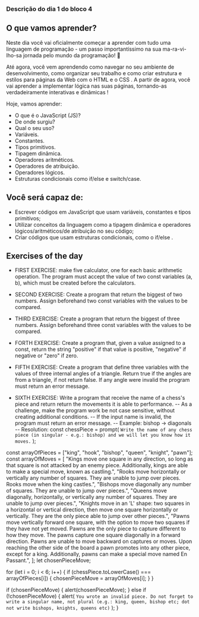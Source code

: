 ### Descrição do dia 1 do bloco 4

## O que vamos aprender?

Neste dia você vai oficialmente começar a aprender com tudo uma linguagem de programação - um passo importantíssimo na sua ma-ra-vi-lho-sa jornada pelo mundo da programação! 🎉

Até agora, você vem aprendendo como navegar no seu ambiente de desenvolvimento, como organizar seu trabalho e como criar estrutura e estilos para páginas da Web com o HTML e o CSS . A partir de agora, você vai aprender a implementar lógica nas suas páginas, tornando-as verdadeiramente interativas e dinâmicas !

Hoje, vamos aprender:

- O que é o JavaScript (JS)?
- De onde surgiu?
- Qual o seu uso?
- Variáveis.
- Constantes.
- Tipos primitivos.
- Tipagem dinâmica.
- Operadores aritméticos.
- Operadores de atribuição.
- Operadores lógicos.
- Estruturas condicionais como if/else e switch/case.

## Você será capaz de:

- Escrever códigos em JavaScript que usam variáveis, constantes e tipos primitivos;
- Utilizar conceitos da linguagem como a tipagem dinâmica e operadores lógicos/aritméticos/de atribuição no seu código;
- Criar códigos que usam estruturas condicionais, como o if/else .

## Exercises of the day

- FIRST EXERCISE: make five calculator, one for each basic arithmetic operation.
  The program must accept the value of two const variables (a, b), which
  must be created before the calculators.

- SECOND EXERCISE: Create a program that return the biggest of two numbers.
  Assign beforehand two const variables with the values to be compared.

- THIRD EXERCISE: Create a program that return the biggest of three numbers.
  Assign beforehand three const variables with the values to be compared.

- FORTH EXERCISE: Create a program that, given a value assigned to a const, return
  the string "positive" if that value is positive, "negative" if negative or "zero"
  if zero.

- FIFTH EXERCISE: Create a program that define three variables with the values
  of three internal angles of a triangle. Return true if the angles are from a triangle, if not
  return false. If any angle were invalid the program must return an error message.

- SIXTH EXERCISE: Write a program that receive the name of a chess's piece and return
  return the movements it is able to performance.
  -- As a challenge, make the program work be not case sensitive, without creating additional
  conditions.
  -- If the input name is invalid, the program must return an error message.
  -- Example: bishop -> diagonals
  -- Resolution:
  const chessPiece = prompt(
  `Write the name of any chess piece (in singular - e.g.: bishop) and we will let you know how it moves.`
  );

const arrayOfPieces = ["king", "hook", "bishop", "queen", "knight", "pawn"];
const arrayOfMoves = [
"Kings move one square in any direction, so long as that square is not attacked by an enemy piece. Additionally, kings are able to make a special move, known as castling.",
"Rooks move horizontally or vertically any number of squares. They are unable to jump over pieces. Rooks move when the king castles.",
"Bishops move diagonally any number of squares. They are unable to jump over pieces.",
"Queens move diagonally, horizontally, or vertically any number of squares. They are unable to jump over pieces.",
"Knights move in an 'L' shape: two squares in a horizontal or vertical direction, then move one square horizontally or vertically. They are the only piece able to jump over other pieces.",
"Pawns move vertically forward one square, with the option to move two squares if they have not yet moved. Pawns are the only piece to capture different to how they move. The pawns capture one square diagonally in a forward direction. Pawns are unable to move backward on captures or moves. Upon reaching the other side of the board a pawn promotes into any other piece, except for a king. Additionally, pawns can make a special move named En Passant.",
];
let chosenPieceMove;

for (let i = 0; i < 6; i++) {
if (chessPiece.toLowerCase() === arrayOfPieces[i]) {
chosenPieceMove = arrayOfMoves[i];
}
}

if (chosenPieceMove) {
alert(chosenPieceMove);
} else if (!chosenPieceMove) {
alert(
`You wrote an invalid piece. Do not forget to write a singular name, not plural (e.g.: king, queen, bishop etc; dot not write bishops, knights, queens etc)`
);
}
